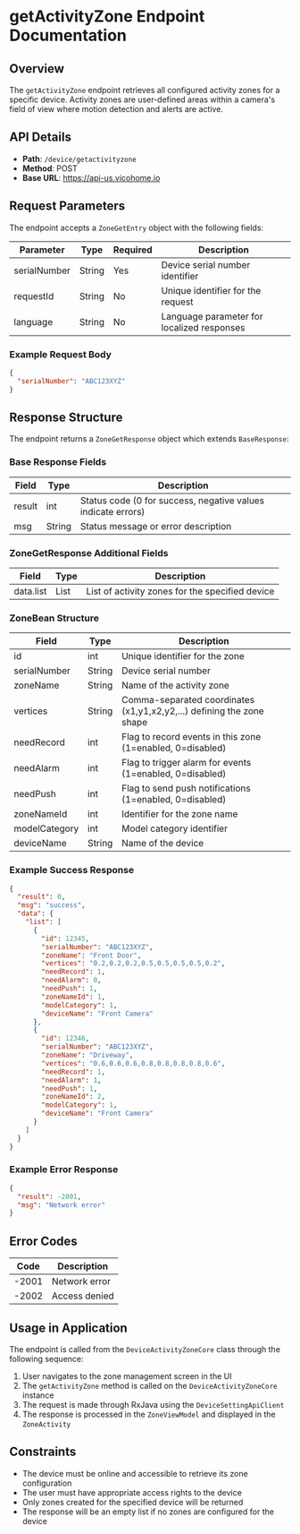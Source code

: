 # getActivityZone Endpoint Documentation

## Overview
The `getActivityZone` endpoint retrieves all configured activity zones for a specific device. Activity zones are user-defined areas within a camera's field of view where motion detection and alerts are active.

## API Details
- **Path**: `/device/getactivityzone`
- **Method**: POST
- **Base URL**: https://api-us.vicohome.io

## Request Parameters
The endpoint accepts a `ZoneGetEntry` object with the following fields:

| Parameter | Type | Required | Description |
|-----------|------|----------|-------------|
| serialNumber | String | Yes | Device serial number identifier |
| requestId | String | No | Unique identifier for the request |
| language | String | No | Language parameter for localized responses |

### Example Request Body
```json
{
  "serialNumber": "ABC123XYZ"
}
```

## Response Structure
The endpoint returns a `ZoneGetResponse` object which extends `BaseResponse`:

### Base Response Fields
| Field | Type | Description |
|-------|------|-------------|
| result | int | Status code (0 for success, negative values indicate errors) |
| msg | String | Status message or error description |

### ZoneGetResponse Additional Fields
| Field | Type | Description |
|-------|------|-------------|
| data.list | List<ZoneBean> | List of activity zones for the specified device |

### ZoneBean Structure
| Field | Type | Description |
|-------|------|-------------|
| id | int | Unique identifier for the zone |
| serialNumber | String | Device serial number |
| zoneName | String | Name of the activity zone |
| vertices | String | Comma-separated coordinates (x1,y1,x2,y2,...) defining the zone shape |
| needRecord | int | Flag to record events in this zone (1=enabled, 0=disabled) |
| needAlarm | int | Flag to trigger alarm for events (1=enabled, 0=disabled) |
| needPush | int | Flag to send push notifications (1=enabled, 0=disabled) |
| zoneNameId | int | Identifier for the zone name |
| modelCategory | int | Model category identifier |
| deviceName | String | Name of the device |

### Example Success Response
```json
{
  "result": 0,
  "msg": "success",
  "data": {
    "list": [
      {
        "id": 12345,
        "serialNumber": "ABC123XYZ",
        "zoneName": "Front Door",
        "vertices": "0.2,0.2,0.2,0.5,0.5,0.5,0.5,0.2",
        "needRecord": 1,
        "needAlarm": 0,
        "needPush": 1,
        "zoneNameId": 1,
        "modelCategory": 1,
        "deviceName": "Front Camera"
      },
      {
        "id": 12346,
        "serialNumber": "ABC123XYZ",
        "zoneName": "Driveway",
        "vertices": "0.6,0.6,0.6,0.8,0.8,0.8,0.8,0.6",
        "needRecord": 1,
        "needAlarm": 1,
        "needPush": 1,
        "zoneNameId": 2,
        "modelCategory": 1,
        "deviceName": "Front Camera"
      }
    ]
  }
}
```

### Example Error Response
```json
{
  "result": -2001,
  "msg": "Network error"
}
```

## Error Codes
| Code | Description |
|------|-------------|
| -2001 | Network error |
| -2002 | Access denied |

## Usage in Application
The endpoint is called from the `DeviceActivityZoneCore` class through the following sequence:
1. User navigates to the zone management screen in the UI
2. The `getActivityZone` method is called on the `DeviceActivityZoneCore` instance
3. The request is made through RxJava using the `DeviceSettingApiClient`
4. The response is processed in the `ZoneViewModel` and displayed in the `ZoneActivity`

## Constraints
- The device must be online and accessible to retrieve its zone configuration
- The user must have appropriate access rights to the device
- Only zones created for the specified device will be returned
- The response will be an empty list if no zones are configured for the device